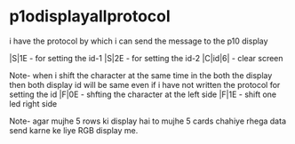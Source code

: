 # p1odisplayallprotocol
i have the protocol by which i can send the message to the p10 display

|S|1E    - for setting the id-1
|S|2E    - for setting the id-2
|C|id|6| - clear screen

Note- when i shift the character at the same time in the both the display then both display id will be same even if i have not written the protocol for setting the id
|F|0E    - shfting the character at the left side
|F|1E    - shift one led right side

Note- agar mujhe 5 rows ki display hai to mujhe 5 cards chahiye rhega data send karne ke liye RGB display me.
